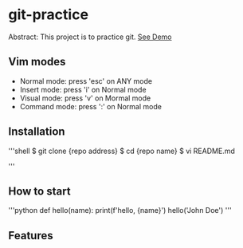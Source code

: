 # git-practice

Abstract: This project is to practice git.
[See Demo](https://www.google.com/)

## Vim modes

- Normal mode: press 'esc' on ANY mode
- Insert mode: press 'i' on Normal mode
- Visual mode: press 'v' on Mormal mode
- Command mode: press ':' on Normal mode

## Installation
'''shell
$ git clone {repo address}
$ cd {repo name}
$ vi README.md

'''


## How to start

'''python
def hello(name):
    print(f'hello, {name}')
hello('John Doe')
'''

## Features

